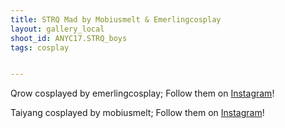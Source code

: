 ```yaml
---
title: STRQ Mad by Mobiusmelt & Emerlingcosplay
layout: gallery_local
shoot_id: ANYC17.STRQ_boys
tags: cosplay


---
```


Qrow cosplayed by emerlingcosplay; Follow them on [Instagram](https://www.instagram.com/emerlingcosplay)!   

Taiyang cosplayed by mobiusmelt; Follow them on [Instagram](https://www.instagram.com/mobiusmelt)!

